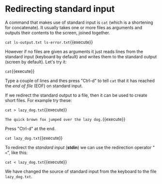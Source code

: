 # Redirecting standard input

A command that makes use of standard input is `cat` (which is a
shortening for concatenate). It usually takes one or more files as
arguments and outputs their contents to the screen, joined together.

`cat ls-output.txt ls-error.txt`{{execute}}

However if no files are given as arguments it just reads lines from
the standard input (keyboard by default) and writes them to the
standard output (screen by default). Let's try it:

`cat`{{execute}}

Type a couple of lines and thes press "Ctrl-d" to tell `cat` that it
has reached the _end of file_ (EOF) on standard input.

If we redirect the standard output to a file, then it can be used to
create short files. For example try these:

`cat > lazy_dog.txt`{{execute}}

`The quick brown fox jumped over the lazy dog.`{{execute}}

Press "Ctrl-d" at the end.

`cat lazy_dog.txt`{{execute}}

To redirect the _standard input_ (**stdin**) we can use the
redirection operator "`<`", like this:

`cat < lazy_dog.txt`{{execute}}

We have changed the source of standard input from the keyboard to the
file `lazy_dog.txt`.
